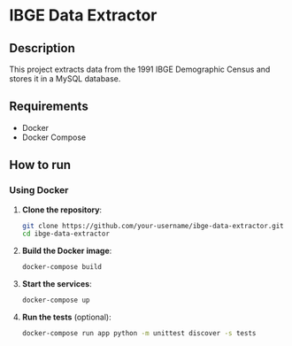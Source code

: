 # IBGE Data Extractor

## Description
This project extracts data from the 1991 IBGE Demographic Census and stores it in a MySQL database.

## Requirements
- Docker
- Docker Compose

## How to run

### Using Docker

1. **Clone the repository**:
    ```sh
    git clone https://github.com/your-username/ibge-data-extractor.git
    cd ibge-data-extractor
    ```

2. **Build the Docker image**:
    ```sh
    docker-compose build
    ```

3. **Start the services**:
    ```sh
    docker-compose up
    ```

4. **Run the tests** (optional):
    ```sh
    docker-compose run app python -m unittest discover -s tests
    ```




